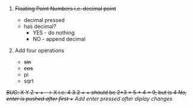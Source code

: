 1. ~~Floating Point Numbers i.e. decimal point~~
    * decimal pressed
    * has decimal?
        * YES - do nothing
        * NO - append decimal
        
2. Add four operations
    * ~~sin~~
    * ~~cos~~
    * pi
    * sqrt

~~*BUG*: X Y Z + + --> X i.e.
       4 3 2 + + _should_ be 2+3 = 5 + 4 = 9, but is 4
       *No, enter is pushed after first +*~~
       _Add enter pressed after diplay changes_